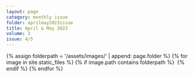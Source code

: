 ```yaml
---
layout: page
category: monthly issue
folder: aprilmay2023issue
title: April & May 2023
volume: 3
issue: 4/5
---
```

<html>
{% assign folderpath = '/assets/images/' | append: page.folder %}
{% for image in site.static_files %}
{% if image.path contains folderpath %}
    <img src="{{ image.path }}" alt="">
{% endif %}
{% endfor %}
</html>
